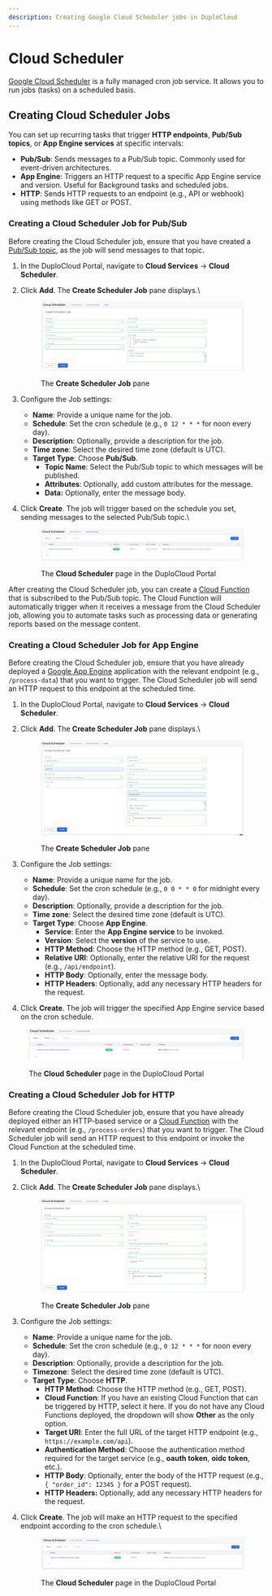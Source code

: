 ```yaml
---
description: Creating Google Cloud Scheduler jobs in DuploCloud
---
```


# Cloud Scheduler

[Google Cloud Scheduler](https://cloud.google.com/scheduler/docs/) is a fully managed cron job service. It allows you to run jobs (tasks) on a scheduled basis.&#x20;

## Creating Cloud Scheduler Jobs

You can set up recurring tasks that trigger **HTTP endpoints**, **Pub/Sub topics**, or **App Engine services** at specific intervals:

* **Pub/Sub**: Sends messages to a Pub/Sub topic. Commonly used for event-driven architectures.
* **App Engine**: Triggers an HTTP request to a specific App Engine service and version. Useful for Background tasks and scheduled jobs.
* **HTTP**: Sends HTTP requests to an endpoint (e.g., API or webhook) using methods like GET or POST.

### **Creating a Cloud Scheduler Job for Pub/Sub**

Before creating the Cloud Scheduler job, ensure that you have created a [Pub/Sub topic](s3-bucket-3.md), as the job will send messages to that topic.&#x20;

1. In the DuploCloud Portal, navigate to **Cloud Services** -> **Cloud Scheduler**.
2.  Click **Add**. The **Create Scheduler Job** pane displays.\


    <figure><img src="../../.gitbook/assets/Screenshot (275).png" alt=""><figcaption><p>The <strong>Create Scheduler Job</strong> pane</p></figcaption></figure>
3. Configure the Job settings:
   * **Name**: Provide a unique name for the job.
   * **Schedule**: Set the cron schedule (e.g., `0 12 * * *` for noon every day).
   * **Description**: Optionally, provide a description for the job.
   * **Time zone**: Select the desired time zone (default is UTC).
   * **Target Type**: Choose **Pub/Sub**.
     * **Topic Name**: Select the Pub/Sub topic to which messages will be published.
     * **Attributes**: Optionally, add custom attributes for the message.
     * **Data:** Optionally, enter the message body.&#x20;
4.  Click **Create**. The job will trigger based on the schedule you set, sending messages to the selected Pub/Sub topic.\


    <figure><img src="../../.gitbook/assets/Screenshot (277) (1).png" alt=""><figcaption><p>The <strong>Cloud Scheduler</strong> page in the DuploCloud Portal</p></figcaption></figure>

After creating the Cloud Scheduler job, you can create a [Cloud Function](cloud-functions.md#creating-a-gcp-cloud-functions) that is subscribed to the Pub/Sub topic. The Cloud Function will automatically trigger when it receives a message from the Cloud Scheduler job, allowing you to automate tasks such as processing data or generating reports based on the message content.

### **Creating a Cloud Scheduler Job for App Engine**

Before creating the Cloud Scheduler job, ensure that you have already deployed a [Google App Engine](https://cloud.google.com/appengine?hl=en) application with the relevant endpoint (e.g., `/process-data`) that you want to trigger. The Cloud Scheduler job will send an HTTP request to this endpoint at the scheduled time.

1. In the DuploCloud Portal, navigate to **Cloud Services** -> **Cloud Scheduler**.
2.  Click **Add**. The **Create Scheduler Job** pane displays.\


    <figure><img src="../../.gitbook/assets/Screenshot (279).png" alt=""><figcaption><p>The <strong>Create Scheduler Job</strong> pane </p></figcaption></figure>
3. Configure the Job settings:
   * **Name**: Provide a unique name for the job.
   * **Schedule**: Set the cron schedule (e.g., `0 0 * * 0` for midnight every day).
   * **Description**: Optionally, provide a description for the job.
   * **Time zone**: Select the desired time zone (default is UTC).
   * **Target Type**: Choose **App Engine**.
     * **Service**: Enter the **App Engine service** to be invoked.
     * **Version**: Select the **version** of the service to use.
     * **HTTP Method**: Choose the HTTP method (e.g., GET, POST).
     * **Relative URI**: Optionally, enter the relative URI for the request (e.g., `/api/endpoint`).
     * **HTTP Body**: Optionally, enter the message body.
     * **HTTP Headers**: Optionally, add any necessary HTTP headers for the request.
4. Click **Create**. The job will trigger the specified App Engine service based on the cron schedule.

<figure><img src="../../.gitbook/assets/Screenshot (280).png" alt=""><figcaption><p>The <strong>Cloud Scheduler</strong> page in the DuploCloud Portal</p></figcaption></figure>

### **Creating a Cloud Scheduler Job for HTTP**

Before creating the Cloud Scheduler job, ensure that you have already deployed either an HTTP-based service or a [Cloud Function](cloud-functions.md#creating-a-gcp-cloud-functions) with the relevant endpoint (e.g., `/process-orders`) that you want to trigger. The Cloud Scheduler job will send an HTTP request to this endpoint or invoke the Cloud Function at the scheduled time.

1. In the DuploCloud Portal, navigate to **Cloud Services** -> **Cloud Scheduler**.
2.  Click **Add**. The **Create Scheduler Job** pane displays.\


    <figure><img src="../../.gitbook/assets/Screenshot (282).png" alt=""><figcaption><p>The <strong>Create Scheduler Job</strong> pane</p></figcaption></figure>
3. Configure the Job settings:
   * **Name**: Provide a unique name for the job.
   * **Schedule**: Set the cron schedule (e.g., `0 12 * * *` for noon every day).
   * **Description**: Optionally, provide a description for the job.
   * **Timezone**: Select the desired time zone (default is UTC).
   * **Target Type**: Choose **HTTP**.
     * **HTTP Method**: Choose the HTTP method (e.g., GET, POST).
     * **Cloud Function**: If you have an existing Cloud Function that can be triggered by HTTP, select it here. If you do not have any Cloud Functions deployed, the dropdown will show **Other** as the only option.
     * **Target URI**: Enter the full URL of the target HTTP endpoint (e.g., `https://example.com/api`).
     * **Authentication Method**: Choose the authentication method required for the target service (e.g., **oauth token**, **oidc token**, etc.).
     * **HTTP Body**: Optionally, enter the body of the HTTP request (e.g., `{ "order_id": 12345 }` for a POST request).
     * **HTTP Headers:** Optionally, add any necessary HTTP headers for the request.
4.  Click **Create**. The job will make an HTTP request to the specified endpoint according to the cron schedule.\


    <figure><img src="../../.gitbook/assets/Screenshot (283).png" alt=""><figcaption><p>The <strong>Cloud Scheduler</strong> page in the DuploCloud Portal</p></figcaption></figure>

